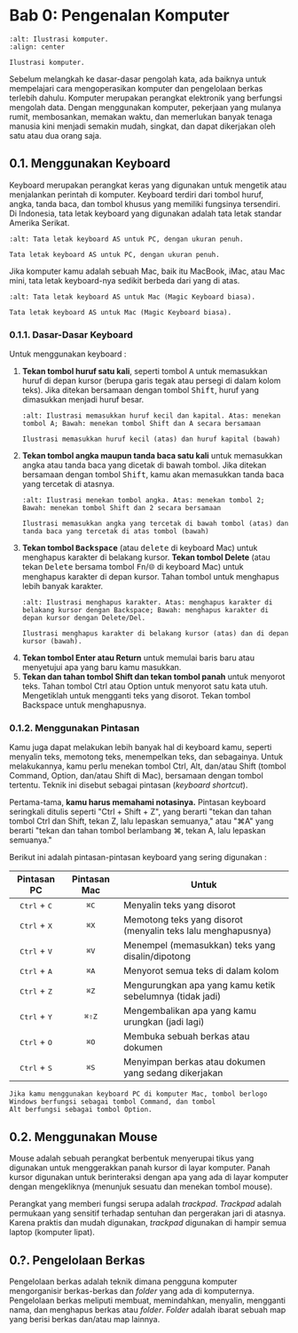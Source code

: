 
Bab 0: Pengenalan Komputer
==========================

```{figure} _static/images/00_computer_intro.svg
:alt: Ilustrasi komputer.
:align: center

Ilustrasi komputer.
```

Sebelum melangkah ke dasar-dasar pengolah kata, ada baiknya untuk mempelajari cara mengoperasikan komputer dan
pengelolaan berkas terlebih dahulu. Komputer merupakan perangkat elektronik yang berfungsi mengolah data. Dengan 
menggunakan komputer, pekerjaan yang mulanya rumit, membosankan, memakan waktu, dan memerlukan banyak tenaga manusia 
kini menjadi semakin mudah, singkat, dan dapat dikerjakan oleh satu atau dua orang saja.

0.1. Menggunakan Keyboard
-------------------------

Keyboard merupakan perangkat keras yang digunakan untuk mengetik atau menjalankan perintah di komputer. Keyboard terdiri
dari tombol huruf, angka, tanda baca, dan tombol khusus yang memiliki fungsinya tersendiri. Di Indonesia, tata letak
keyboard yang digunakan adalah tata letak standar Amerika Serikat.

```{figure} _static/images/Keyboard.svg
:alt: Tata letak keyboard AS untuk PC, dengan ukuran penuh.

Tata letak keyboard AS untuk PC, dengan ukuran penuh.
```

Jika komputer kamu adalah sebuah Mac, baik itu MacBook, iMac, atau Mac mini, tata letak keyboard-nya sedikit berbeda 
dari yang di atas.

```{figure} _static/images/MacKeyboard.svg
:alt: Tata letak keyboard AS untuk Mac (Magic Keyboard biasa).

Tata letak keyboard AS untuk Mac (Magic Keyboard biasa).
```

### 0.1.1. Dasar-Dasar Keyboard

Untuk menggunakan keyboard :
1. **Tekan tombol huruf satu kali**, seperti tombol <kbd>A</kbd> untuk memasukkan huruf di depan kursor (berupa garis 
   tegak atau persegi di dalam kolom teks). Jika ditekan bersamaan dengan tombol <kbd>Shift</kbd>, huruf yang dimasukkan 
   menjadi huruf besar.
   ```{figure} _static/images/fig-00-01_press-a-key.svg
   :alt: Ilustrasi memasukkan huruf kecil dan kapital. Atas: menekan tombol A; Bawah: menekan tombol Shift dan A secara bersamaan
   
   Ilustrasi memasukkan huruf kecil (atas) dan huruf kapital (bawah)
   ```
2. **Tekan tombol angka maupun tanda baca satu kali** untuk memasukkan angka atau tanda baca yang dicetak di bawah
   tombol. Jika ditekan bersamaan dengan tombol <kbd>Shift</kbd>, kamu akan memasukkan tanda baca yang tercetak di 
   atasnya.
   ```{figure} _static/images/fig-00-02_press-a-number-key.svg
   :alt: Ilustrasi menekan tombol angka. Atas: menekan tombol 2; Bawah: menekan tombol Shift dan 2 secara bersamaan
   
   Ilustrasi memasukkan angka yang tercetak di bawah tombol (atas) dan tanda baca yang tercetak di atas tombol (bawah)
   ```
3. **Tekan tombol <kbd>Backspace</kbd>** (atau <kbd>delete</kbd> di keyboard Mac) untuk menghapus karakter di belakang 
   kursor. **Tekan tombol Delete** (atau tekan <kbd>Delete</kbd> bersama tombol <kbd>Fn</kbd>/<kbd>🌐</kbd> di keyboard
   Mac) untuk menghapus karakter di depan kursor. Tahan tombol untuk menghapus lebih banyak karakter.
   ```{figure} _static/images/fig-00-03_delete-characters.svg
   :alt: Ilustrasi menghapus karakter. Atas: menghapus karakter di belakang kursor dengan Backspace; Bawah: menghapus karakter di depan kursor dengan Delete/Del.
   
   Ilustrasi menghapus karakter di belakang kursor (atas) dan di depan kursor (bawah).
   ```
4. **Tekan tombol Enter atau Return** untuk memulai baris baru atau menyetujui apa yang baru kamu masukkan.
5. **Tekan dan tahan tombol Shift dan tekan tombol panah** untuk menyorot teks. Tahan tombol Ctrl atau Option untuk
   menyorot satu kata utuh. Mengetiklah untuk mengganti teks yang disorot. Tekan tombol Backspace untuk menghapusnya.

### 0.1.2. Menggunakan Pintasan

Kamu juga dapat melakukan lebih banyak hal di keyboard kamu, seperti menyalin teks, memotong teks, menempelkan teks, dan
sebagainya. Untuk melakukannya, kamu perlu menekan tombol Ctrl, Alt, dan/atau Shift (tombol Command, Option, dan/atau 
Shift di Mac), bersamaan dengan tombol tertentu. Teknik ini disebut sebagai pintasan (*keyboard shortcut*).

Pertama-tama, **kamu harus memahami notasinya.** Pintasan keyboard seringkali ditulis seperti "Ctrl + Shift + Z", yang
berarti "tekan dan tahan tombol Ctrl dan Shift, tekan Z, lalu lepaskan semuanya," atau "⌘A" yang berarti "tekan dan
tahan tombol berlambang ⌘, tekan A, lalu lepaskan semuanya."

Berikut ini adalah pintasan-pintasan keyboard yang sering digunakan :

|          Pintasan PC           |  Pintasan Mac  | Untuk                                                        |
|:------------------------------:|:--------------:|--------------------------------------------------------------|
| <kbd>Ctrl</kbd> + <kbd>C</kbd> | <kbd>⌘C</kbd>  | Menyalin teks yang disorot                                   |
| <kbd>Ctrl</kbd> + <kbd>X</kbd> | <kbd>⌘X</kbd>  | Memotong teks yang disorot (menyalin teks lalu menghapusnya) |
| <kbd>Ctrl</kbd> + <kbd>V</kbd> | <kbd>⌘V</kbd>  | Menempel (memasukkan) teks yang disalin/dipotong             |
| <kbd>Ctrl</kbd> + <kbd>A</kbd> | <kbd>⌘A</kbd>  | Menyorot semua teks di dalam kolom                           |
| <kbd>Ctrl</kbd> + <kbd>Z</kbd> | <kbd>⌘Z</kbd>  | Mengurungkan apa yang kamu ketik sebelumnya (tidak jadi)     |
| <kbd>Ctrl</kbd> + <kbd>Y</kbd> | <kbd>⌘⇧Z</kbd> | Mengembalikan apa yang kamu urungkan (jadi lagi)             |
| <kbd>Ctrl</kbd> + <kbd>O</kbd> | <kbd>⌘O</kbd>  | Membuka sebuah berkas atau dokumen                           |
| <kbd>Ctrl</kbd> + <kbd>S</kbd> | <kbd>⌘S</kbd>  | Menyimpan berkas atau dokumen yang sedang dikerjakan         |

```{admonition} Bagi Pengguna Mac
Jika kamu menggunakan keyboard PC di komputer Mac, tombol berlogo Windows berfungsi sebagai tombol Command, dan tombol
Alt berfungsi sebagai tombol Option.
```

0.2. Menggunakan Mouse
----------------------

Mouse adalah sebuah perangkat berbentuk menyerupai tikus yang digunakan untuk menggerakkan panah kursor di layar 
komputer. Panah kursor digunakan untuk berinteraksi dengan apa yang ada di layar komputer dengan mengekliknya (menunjuk
sesuatu dan menekan tombol mouse).

Perangkat yang memberi fungsi serupa adalah *trackpad*. *Trackpad* adalah permukaan yang sensitif terhadap sentuhan dan
pergerakan jari di atasnya. Karena praktis dan mudah digunakan, *trackpad* digunakan di hampir semua laptop (komputer 
lipat). 


0.?. Pengelolaan Berkas
-----------------------

Pengelolaan berkas adalah teknik dimana pengguna komputer mengorganisir berkas-berkas dan *folder* yang ada di
komputernya. Pengelolaan berkas meliputi membuat, memindahkan, menyalin, mengganti nama, dan menghapus berkas atau
*folder*. *Folder* adalah ibarat sebuah map yang berisi berkas dan/atau map lainnya.